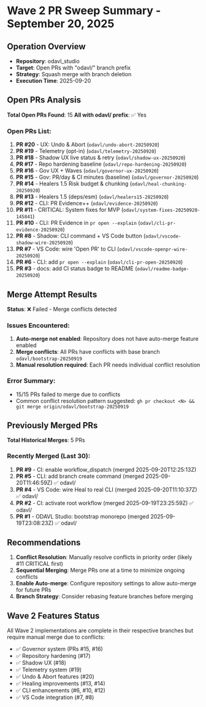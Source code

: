 # Wave 2 PR Sweep Summary - September 20, 2025

## Operation Overview
- **Repository**: odavl_studio
- **Target**: Open PRs with "odavl/" branch prefix
- **Strategy**: Squash merge with branch deletion
- **Execution Time**: 2025-09-20

## Open PRs Analysis
**Total Open PRs Found**: 15
**All with odavl/ prefix**: ✅ Yes

### Open PRs List:
1. **PR #20** - UX: Undo & Abort (`odavl/undo-abort-20250920`)
2. **PR #19** - Telemetry (opt-in) (`odavl/telemetry-20250920`)
3. **PR #18** - Shadow UX live status & retry (`odavl/shadow-ux-20250920`)
4. **PR #17** - Repo hardening baseline (`odavl/repo-hardening-20250920`)
5. **PR #16** - Gov UX + Waves (`odavl/governor-ux-20250920`)
6. **PR #15** - Gov: PR/day & CI minutes (baseline) (`odavl/governor-20250920`)
7. **PR #14** - Healers 1.5 Risk budget & chunking (`odavl/heal-chunking-20250920`)
8. **PR #13** - Healers 1.5 (deps/esm) (`odavl/healers15-20250920`)
9. **PR #12** - CLI: PR Evidence++ (`odavl/evidence-20250920`)
10. **PR #11** - CRITICAL: System fixes for MVP (`odavl/system-fixes-20250920-145841`)
11. **PR #10** - CLI: PR Evidence in `pr open --explain` (`odavl/cli-pr-evidence-20250920`)
12. **PR #8** - Shadow: CLI command + VS Code button (`odavl/vscode-shadow-wire-20250920`)
13. **PR #7** - VS Code: wire 'Open PR' to CLI (`odavl/vscode-openpr-wire-20250920`)
14. **PR #6** - CLI: add `pr open --explain` (`odavl/cli-pr-open-20250920`)
15. **PR #3** - docs: add CI status badge to README (`odavl/readme-badge-20250920`)

## Merge Attempt Results
**Status**: ❌ Failed - Merge conflicts detected

### Issues Encountered:
1. **Auto-merge not enabled**: Repository does not have auto-merge feature enabled
2. **Merge conflicts**: All PRs have conflicts with base branch `odavl/bootstrap-20250919`
3. **Manual resolution required**: Each PR needs individual conflict resolution

### Error Summary:
- 15/15 PRs failed to merge due to conflicts
- Common conflict resolution pattern suggested: `gh pr checkout <N> && git merge origin/odavl/bootstrap-20250919`

## Previously Merged PRs
**Total Historical Merges**: 5 PRs

### Recently Merged (Last 30):
1. **PR #9** - CI: enable workflow_dispatch (merged 2025-09-20T12:25:13Z)
2. **PR #5** - CLI: add branch create command (merged 2025-09-20T11:46:59Z) ✅ odavl/
3. **PR #4** - VS Code: wire Heal to real CLI (merged 2025-09-20T11:10:37Z) ✅ odavl/
4. **PR #2** - CI: activate root workflow (merged 2025-09-19T23:25:59Z) ✅ odavl/
5. **PR #1** - ODAVL Studio: bootstrap monorepo (merged 2025-09-19T23:08:23Z) ✅ odavl/

## Recommendations
1. **Conflict Resolution**: Manually resolve conflicts in priority order (likely #11 CRITICAL first)
2. **Sequential Merging**: Merge PRs one at a time to minimize ongoing conflicts
3. **Enable Auto-merge**: Configure repository settings to allow auto-merge for future PRs
4. **Branch Strategy**: Consider rebasing feature branches before merging

## Wave 2 Features Status
All Wave 2 implementations are complete in their respective branches but require manual merge due to conflicts:
- ✅ Governor system (PRs #15, #16)
- ✅ Repository hardening (#17)
- ✅ Shadow UX (#18)
- ✅ Telemetry system (#19)
- ✅ Undo & Abort features (#20)
- ✅ Healing improvements (#13, #14)
- ✅ CLI enhancements (#6, #10, #12)
- ✅ VS Code integration (#7, #8)